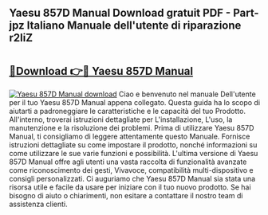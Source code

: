 ## Yaesu 857D Manual Download gratuit PDF - Part-jpz Italiano Manuale dell'utente di riparazione r2liZ

# <h2><a href="http://dfcjh0.blite.top/?on=Yaesu+857D+Manual">🔗Download 👉🔴 Yaesu 857D Manual</a></h2>

[![Yaesu 857D Manual download](https://i.imgur.com/lujVjoI.png)](http://dfcjh0.blite.top/?on=Yaesu+857D+Manual)
Ciao e benvenuto nel manuale Dell'utente per il tuo Yaesu 857D Manual appena collegato. Questa guida ha lo scopo di aiutarti a padroneggiare le caratteristiche e le capacità del tuo Prodotto. All'interno, troverai istruzioni dettagliate per L'installazione, L'uso, la manutenzione e la risoluzione dei problemi. Prima di utilizzare Yaesu 857D Manual, ti consigliamo di leggere attentamente questo Manuale. Fornisce istruzioni dettagliate su come impostare il prodotto, nonché informazioni su come utilizzare le sue varie funzioni e possibilità. L'ultima versione di Yaesu 857D Manual offre agli utenti una vasta raccolta di funzionalità avanzate come riconoscimento dei gesti, Vivavoce, compatibilità multi-dispositivo e consigli personalizzati. Ci auguriamo che Yaesu 857D Manual sia stata una risorsa utile e facile da usare per iniziare con il tuo nuovo prodotto. Se hai bisogno di aiuto o chiarimenti, non esitare a contattare il nostro team di assistenza clienti.
